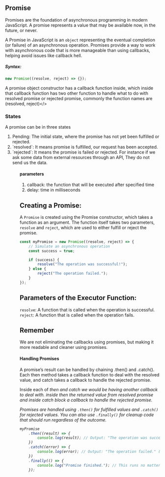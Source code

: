 ## Promise

Promises are the foundation of asynchronous programming in modern JavaScript.
A promise represents a value that may be available now, in the future, or never.

A Promise in JavaScript is an `object` representing the eventual completion (or failure) of an asynchronous operation. Promises provide a way to work with asynchronous code that is more manageable than using callbacks, helping avoid issues like callback hell.

##### Syntax:

```js
new Promise((resolve, reject) => {});
```

A promise object constructor has a callback function inside, which inside that callback function has two other function to handle what to do with resolved promise or rejected promise, commonly the function names are (resolved, reject)</>

### States

A promise can be in three states

<ol>

<li>Pending: The initial state, where the promise has not yet been fulfilled or rejected.</li>

<li>`resolved`: It means promise is fulfilled, our request has been accepted. </li>

<li>`rejected`: It means the promise is failed or rejected. For instance if we ask some data from external resources through an API, They do not send us the data.</li>

<ol>

#### parameters

<ol>
<li>callback: the function that will be executed after specified time</li>
<li>delay: time in milliseconds</li>
</ol>

## Creating a Promise:

A `Promise` is created using the Promise constructor, which takes a function as an argument. The function itself takes two parameters, `resolve` and `reject`, which are used to either fulfill or reject the promise.

```js
const myPromise = new Promise((resolve, reject) => {
	// Simulate an asynchronous operation
	const success = true;

	if (success) {
		resolve("The operation was successful!");
	} else {
		reject("The operation failed.");
	}
});
```

## Parameters of the Executor Function:

`resolve`: A function that is called when the operation is successful.
`reject`: A function that is called when the operation fails.

## Remember

We are not eliminating the callbacks using promises, but making it more readable and cleaner using promises.

#### Handling Promises

A promise’s result can be handled by chaining .then() and .catch(). Each then method takes a callback function to deal with the resolved value, and catch takes a callback to handle the rejected promise.

<p>Inside each of <em>then<em> and <em>catch</em> we would be having another callback to deal with. inside <em>then</em> the returned value from resolved promise and inside <em>catch</em> block a callback to handle the rejected promise.</p>

Promises are handled using `.then()` for fulfilled values and `.catch()` for rejected values. You can also use `.finally()` for cleanup code that should run regardless of the outcome.

```js
myPromise
	.then((result) => {
		console.log(result); // Output: "The operation was successful!"
	})
	.catch((error) => {
		console.log(error); // Output: "The operation failed." (if rejected)
	})
	.finally(() => {
		console.log("Promise finished."); // This runs no matter the outcome.
	});
```
